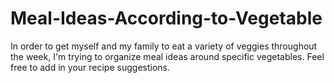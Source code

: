 # Meal-Ideas-According-to-Vegetable
In order to get myself and my family to eat a variety of veggies throughout the week, I'm trying to organize meal ideas around specific vegetables. Feel free to add in your recipe suggestions.
